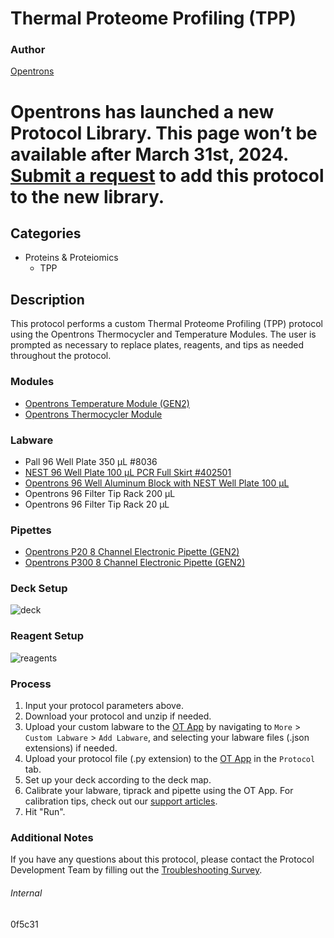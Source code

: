 # Thermal Proteome Profiling (TPP)


### Author
[Opentrons](https://opentrons.com/)



# Opentrons has launched a new Protocol Library. This page won’t be available after March 31st, 2024. [Submit a request](https://docs.google.com/forms/d/e/1FAIpQLSdYYp9QCKow4nn0KlCVsMS3HX0eJ0N9O7-erajKvcpT0lWbSg/viewform) to add this protocol to the new library.

## Categories
* Proteins & Proteiomics
	* TPP


## Description
This protocol performs a custom Thermal Proteome Profiling (TPP) protocol using the Opentrons Thermocycler and Temperature Modules. The user is prompted as necessary to replace plates, reagents, and tips as needed throughout the protocol.


### Modules
* [Opentrons Temperature Module (GEN2)](https://shop.opentrons.com/temperature-module-gen2/)
* [Opentrons Thermocycler Module](https://shop.opentrons.com/thermocycler-module-1/)


### Labware
* Pall 96 Well Plate 350 µL #8036
* [NEST 96 Well Plate 100 µL PCR Full Skirt #402501](http://www.cell-nest.com/page94?_l=en&product_id=97&product_category=96)
* [Opentrons 96 Well Aluminum Block with NEST Well Plate 100 µL](https://shop.opentrons.com/collections/hardware-modules/products/aluminum-block-set)
* Opentrons 96 Filter Tip Rack 200 µL
* Opentrons 96 Filter Tip Rack 20 µL


### Pipettes
* [Opentrons P20 8 Channel Electronic Pipette (GEN2)](https://shop.opentrons.com/8-channel-electronic-pipette/)
* [Opentrons P300 8 Channel Electronic Pipette (GEN2)](https://shop.opentrons.com/8-channel-electronic-pipette/)


### Deck Setup
![deck](https://opentrons-protocol-library-website.s3.amazonaws.com/custom-README-images/0f5c31/deckv2.png)


### Reagent Setup
![reagents](https://opentrons-protocol-library-website.s3.amazonaws.com/custom-README-images/0f5c31/reagents.png)


### Process
1. Input your protocol parameters above.
2. Download your protocol and unzip if needed.
3. Upload your custom labware to the [OT App](https://opentrons.com/ot-app) by navigating to `More` > `Custom Labware` > `Add Labware`, and selecting your labware files (.json extensions) if needed.
4. Upload your protocol file (.py extension) to the [OT App](https://opentrons.com/ot-app) in the `Protocol` tab.
5. Set up your deck according to the deck map.
6. Calibrate your labware, tiprack and pipette using the OT App. For calibration tips, check out our [support articles](https://support.opentrons.com/en/collections/1559720-guide-for-getting-started-with-the-ot-2).
7. Hit "Run".


### Additional Notes
If you have any questions about this protocol, please contact the Protocol Development Team by filling out the [Troubleshooting Survey](https://protocol-troubleshooting.paperform.co/).


###### Internal
0f5c31
